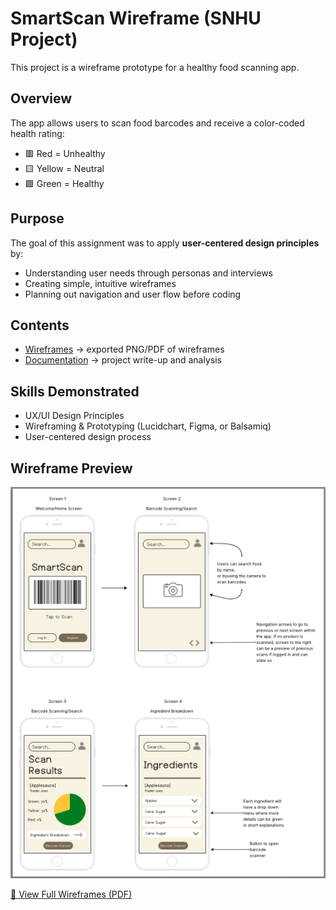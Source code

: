 # SmartScan Wireframe (SNHU Project)
This project is a wireframe prototype for a healthy food scanning app.

## Overview
The app allows users to scan food barcodes and receive a color-coded health rating:
- 🟥 Red = Unhealthy
- 🟨 Yellow = Neutral
- 🟩 Green = Healthy  

## Purpose
The goal of this assignment was to apply **user-centered design principles** by:
- Understanding user needs through personas and interviews
- Creating simple, intuitive wireframes
- Planning out navigation and user flow before coding

## Contents
- [Wireframes](https://github.com/adjur/SmartScan-Wireframe/blob/main/SmartScan_Wireframes_ADjurdjevic.pdf) → exported PNG/PDF of wireframes  
- [Documentation](./docs) → project write-up and analysis
  
## Skills Demonstrated
- UX/UI Design Principles  
- Wireframing & Prototyping (Lucidchart, Figma, or Balsamiq)  
- User-centered design process

## Wireframe Preview
![SmartScan Wireframe Preview](https://github.com/adjur/SmartScan-Wireframe/blob/main/SmartScan%20Wireframe%20Preview.png)

[📄 View Full Wireframes (PDF)](SmartScan_Wireframes_ADjurdjevic.pdf)
